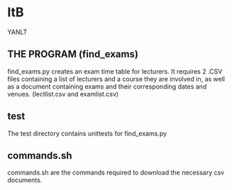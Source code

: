 # ltB
YANLT

THE PROGRAM (find_exams)
------------------------------------------------------
find_exams.py creates an exam time table for lecturers. 
It requires 2 .CSV files containing a list of lecturers and a course they are involved in, 
as well as a document containing exams and their corresponding dates and venues. (lectlist.csv and examlist.csv)

test
-----------------------------------------------------
The test directory contains unittests for find_exams.py

commands.sh
------------------------------------------------------
commands.sh are the commands required to download the necessary csv documents.
